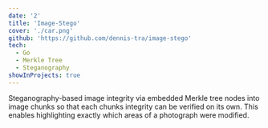 ```yaml
---
date: '2'
title: 'Image-Stego'
cover: './car.png'
github: 'https://github.com/dennis-tra/image-stego'
tech:
  - Go
  - Merkle Tree
  - Steganography
showInProjects: true
---
```


Steganography-based image integrity via embedded Merkle tree nodes into image chunks so that each chunks integrity can be verified on its own. This enables highlighting exactly which areas of a photograph were modified.
